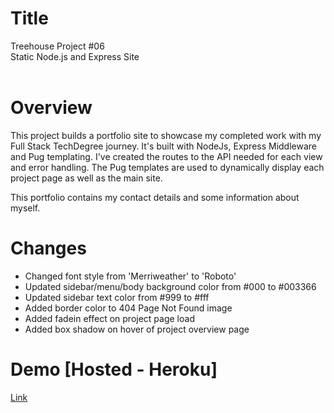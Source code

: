 # Title

Treehouse Project #06  
Static Node.js and Express Site  
<br>

# Overview

This project builds a portfolio site to showcase my completed work with my Full Stack TechDegree journey. It's built with NodeJs, Express Middleware and Pug templating. I've created the routes to the API needed for each view and error handling. The Pug templates are used to dynamically display each project page as well as the main site.

This portfolio contains my contact details and some information about myself.
<br>

# Changes

- Changed font style from 'Merriweather' to 'Roboto'
- Updated sidebar/menu/body background color from #000 to #003366
- Updated sidebar text color from #999 to #fff
- Added border color to 404 Page Not Found image
- Added fadein effect on project page load
- Added box shadow on hover of project overview page

# Demo [Hosted - Heroku]

[Link](https://allan-cheow.herokuapp.com/)

